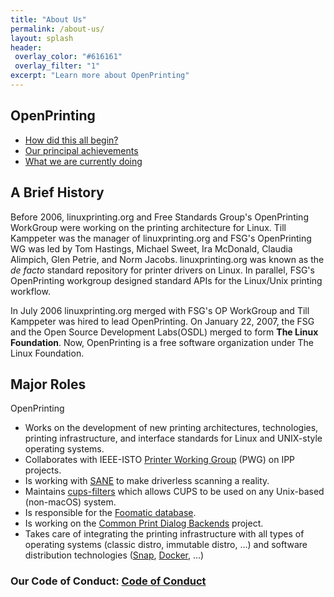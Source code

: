 ```yaml
---
title: "About Us"
permalink: /about-us/
layout: splash
header:
 overlay_color: "#616161"
 overlay_filter: "1"
excerpt: "Learn more about OpenPrinting"
---
```

## OpenPrinting

- [How did this all begin?](/history/)
- [Our principal achievements](/achievements/)
- [What we are currently doing](/current/)

## A Brief History

Before 2006, linuxprinting.org and Free Standards Group's OpenPrinting WorkGroup were working on the printing architecture for Linux. Till Kamppeter was the manager of linuxprinting.org and FSG's OpenPrinting WG was led by Tom Hastings, Michael Sweet, Ira McDonald, Claudia Alimpich, Glen Petrie, and Norm Jacobs. linuxprinting.org was known as the *de facto* standard repository for printer drivers on Linux. In parallel, FSG's OpenPrinting workgroup designed standard APIs for the Linux/Unix printing workflow.

In July 2006 linuxprinting.org merged with FSG's OP WorkGroup and Till Kamppeter was hired to lead OpenPrinting. On January 22, 2007, the FSG and the Open Source Development Labs(OSDL) merged to form **The Linux Foundation**. Now, OpenPrinting is a free software organization under The Linux Foundation.

## Major Roles

OpenPrinting
* Works on the development of new printing architectures, technologies, printing infrastructure, and interface standards for Linux and UNIX-style operating systems.
* Collaborates with IEEE-ISTO [Printer Working Group](http://www.pwg.org/) (PWG) on IPP projects.
* Is working with [SANE](http://www.sane-project.org/) to make driverless scanning a reality.
* Maintains [cups-filters](/achievements/#cups-filters) which allows CUPS to be used on any Unix-based (non-macOS) system.
* Is responsible for the [Foomatic database](https://openprinting.org/printers).
* Is working on the [Common Print Dialog Backends](/achievements/#common-print-dialog-backends) project.
* Takes care of integrating the printing infrastructure with all types of operating systems (classic distro, immutable distro, ...) and software distribution technologies ([Snap](https://snapcraft.io/), [Docker](https://hub.docker.com/), ...)

### Our Code of Conduct: [Code of Conduct](/codeofconduct/)
